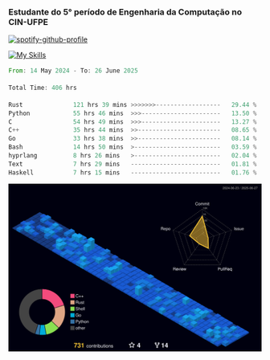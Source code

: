 
### Estudante do 5° período de Engenharia da Computação no CIN-UFPE

[![spotify-github-profile](https://spotify-github-profile.kittinanx.com/api/view?uid=21nggge2ld354asa4l3xoze2q&cover_image=true&theme=novatorem&show_offline=false&background_color=000000&interchange=true&bar_color=53b14f&bar_color_cover=true)](https://github.com/kittinan/spotify-github-profile)


[![My Skills](https://skillicons.dev/icons?i=c,cpp,rust,py,java,neovim&theme=dark)](https://skillicons.dev)

<!--START_SECTION:waka-->

```rust
From: 14 May 2024 - To: 26 June 2025

Total Time: 406 hrs

Rust              121 hrs 39 mins >>>>>>>------------------   29.44 %
Python            55 hrs 46 mins  >>>----------------------   13.50 %
C                 54 hrs 49 mins  >>>----------------------   13.27 %
C++               35 hrs 44 mins  >>-----------------------   08.65 %
Go                33 hrs 38 mins  >>-----------------------   08.14 %
Bash              14 hrs 50 mins  >------------------------   03.59 %
hyprlang          8 hrs 26 mins   >------------------------   02.04 %
Text              7 hrs 29 mins   -------------------------   01.81 %
Haskell           7 hrs 15 mins   -------------------------   01.76 %
```

<!--END_SECTION:waka-->

![](./profile-3d-contrib/profile-night-view.svg)
